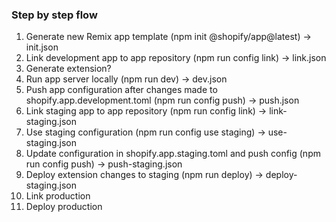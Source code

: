 ### Step by step flow
1. Generate new Remix app template (npm init @shopify/app@latest) -> init.json
2. Link development app to app repository (npm run config link) -> link.json
3. Generate extension?
4. Run app server locally (npm run dev) -> dev.json
5. Push app configuration after changes made to shopify.app.development.toml (npm run config push) -> push.json
6. Link staging app to app repository (npm run config link) -> link-staging.json
7. Use staging configuration (npm run config use staging) -> use-staging.json
8. Update configuration in shopify.app.staging.toml and push config (npm run config push) -> push-staging.json
9. Deploy extension changes to staging (npm run deploy) -> deploy-staging.json
10. Link production
11. Deploy production
